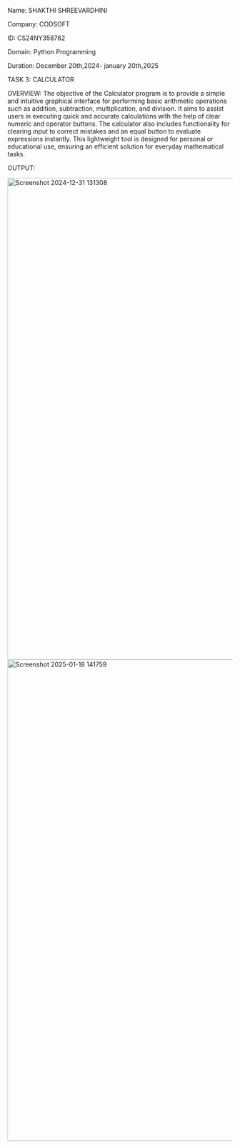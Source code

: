 Name: SHAKTHI SHREEVARDHINI

Company: CODSOFT

ID: CS24NY358762

Domain: Python Programming

Duration: December 20th,2024- january 20th,2025

TASK 3: CALCULATOR


OVERVIEW: The objective of the Calculator program is to provide a simple and intuitive graphical interface for performing basic arithmetic operations such as addition, subtraction, multiplication, and division. It aims to assist users in executing quick and accurate calculations with the help of clear numeric and operator buttons. The calculator also includes functionality for clearing input to correct mistakes and an equal button to evaluate expressions instantly. This lightweight tool is designed for personal or educational use, ensuring an efficient solution for everyday mathematical tasks.


OUTPUT:


<img width="1079" alt="Screenshot 2024-12-31 131308" src="https://github.com/user-attachments/assets/66030a44-7557-4752-a338-ed78a23de557" />
<img width="1078" alt="Screenshot 2025-01-18 141759" src="https://github.com/user-attachments/assets/d2b380fc-8bd6-41ce-9333-874b9d1a2be6" />




